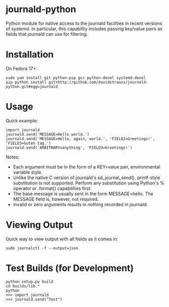 journald-python
===============

Python module for native access to the journald facilities in recent versions of systemd. In particular, this capability includes passing key/value pairs as fields that journald can use for filtering.

Installation
============

On Fedora 17+:

    sudo yum install git python-pip gcc python-devel systemd-devel
    pip-python install git+http://github.com/davidstrauss/journald-python.git#egg=journald

Usage
=====

Quick example:

    import journald
    journald.send('MESSAGE=Hello world.')
    journald.send('MESSAGE=Hello, again, world.', 'FIELD2=Greetings!', 'FIELD3=Guten tag.')
    journald.send('ARBITRARY=anything', 'FIELD3=Greetings!')

Notes:

 * Each argument must be in the form of a KEY=value pair, environmental variable style.
 * Unlike the native C version of journald's sd_journal_send(), printf-style substitution is not supported. Perform any substitution using Python's % operator or .format() capabilities first.
 * The base message is usually sent in the form MESSAGE=hello. The MESSAGE field is, however, not required.
 * Invalid or zero arguments results in nothing recorded in journald.

Viewing Output
==============

Quick way to view output with all fields as it comes in:

    sudo journalctl -f --output=json

Test Builds (for Development)
=============================

    python setup.py build
    cd builds/lib.*
    python
    >>> import journald
    >>> journald.send("Test")
